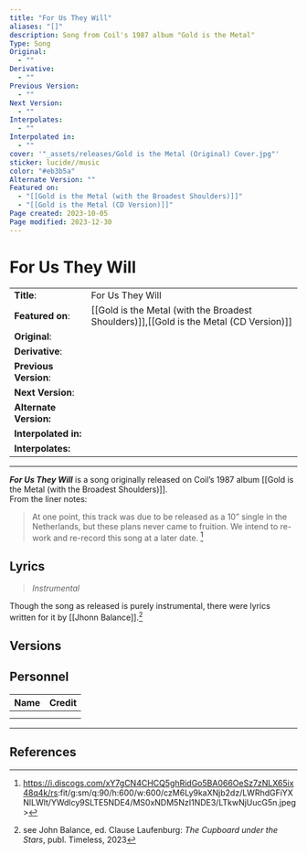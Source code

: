 ```yaml
---
title: "For Us They Will"
aliases: "[]"
description: Song from Coil's 1987 album "Gold is the Metal"
Type: Song
Original:
  - ""
Derivative:
  - ""
Previous Version:
  - ""
Next Version:
  - ""
Interpolates:
  - ""
Interpolated in:
  - ""
cover: '"_assets/releases/Gold is the Metal (Original) Cover.jpg"'
sticker: lucide//music
color: "#eb3b5a"
Alternate Version: ""
Featured on:
  - "[[Gold is the Metal (with the Broadest Shoulders)]]"
  - "[[Gold is the Metal (CD Version)]]"
Page created: 2023-10-05
Page modified: 2023-12-30
---
```


# For Us They Will

|  |  |
| --- | --- |
| __Title__: | For Us They Will |
| __Featured on__: | [[Gold is the Metal (with the Broadest Shoulders)]],[[Gold is the Metal (CD Version)]] |
| __Original__: |  |
| __Derivative__: |  |
| __Previous Version__: |  |
| __Next Version__: |  |
| __Alternate Version:__ |  |
| __Interpolated in:__ |  |
| __Interpolates:__ |  |

---

*__For Us They Will__* is a song originally released on Coil’s 1987 album [[Gold is the Metal (with the Broadest Shoulders)]].  
From the liner notes:

> At one point, this track was due to be released as a 10” single in the Netherlands, but these plans never came to fruition. We intend to re-work and re-record this song at a later date. [^1]

## Lyrics

> *Instrumental*

Though the song as released is purely instrumental, there were lyrics written for it by [[Jhonn Balance]].[^2]

## Versions

## Personnel

|Name|Credit|
|---|---|
|||
|||

---

## References

[^1]: <https://i.discogs.com/xY7gCN4CHCQ5ghRidGo5BA066OeSz7zNLX65ix48q4k/rs>:fit/g:sm/q:90/h:600/w:600/czM6Ly9kaXNjb2dz/LWRhdGFiYXNlLWlt/YWdlcy9SLTE5NDE4/MS0xNDM5NzI1NDE3/LTkwNjUucG5n.jpeg>
[^2]: see John Balance, ed. Clause Laufenburg: *The Cupboard under the Stars*, publ. Timeless, 2023
